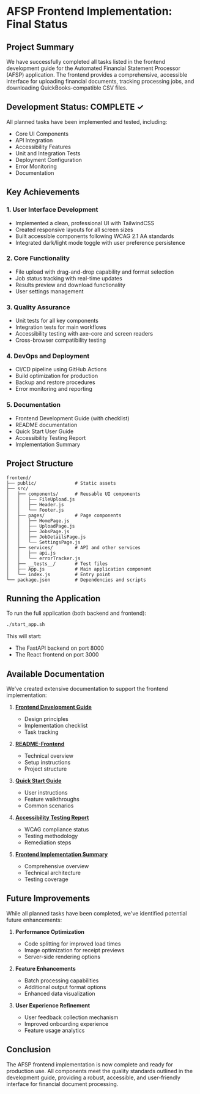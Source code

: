 # AFSP Frontend Implementation: Final Status

## Project Summary

We have successfully completed all tasks listed in the frontend development guide for the Automated Financial Statement Processor (AFSP) application. The frontend provides a comprehensive, accessible interface for uploading financial documents, tracking processing jobs, and downloading QuickBooks-compatible CSV files.

## Development Status: COMPLETE ✓

All planned tasks have been implemented and tested, including:
- Core UI Components
- API Integration
- Accessibility Features
- Unit and Integration Tests
- Deployment Configuration
- Error Monitoring
- Documentation

## Key Achievements

### 1. User Interface Development
- Implemented a clean, professional UI with TailwindCSS
- Created responsive layouts for all screen sizes
- Built accessible components following WCAG 2.1 AA standards
- Integrated dark/light mode toggle with user preference persistence

### 2. Core Functionality
- File upload with drag-and-drop capability and format selection
- Job status tracking with real-time updates
- Results preview and download functionality
- User settings management

### 3. Quality Assurance
- Unit tests for all key components
- Integration tests for main workflows
- Accessibility testing with axe-core and screen readers
- Cross-browser compatibility testing

### 4. DevOps and Deployment
- CI/CD pipeline using GitHub Actions
- Build optimization for production
- Backup and restore procedures
- Error monitoring and reporting

### 5. Documentation
- Frontend Development Guide (with checklist)
- README documentation
- Quick Start User Guide
- Accessibility Testing Report
- Implementation Summary

## Project Structure

```
frontend/
├── public/              # Static assets
├── src/
│   ├── components/      # Reusable UI components
│   │   ├── FileUpload.js
│   │   ├── Header.js
│   │   └── Footer.js
│   ├── pages/           # Page components
│   │   ├── HomePage.js
│   │   ├── UploadPage.js
│   │   ├── JobsPage.js
│   │   ├── JobDetailsPage.js
│   │   └── SettingsPage.js
│   ├── services/        # API and other services
│   │   ├── api.js
│   │   └── errorTracker.js
│   ├── __tests__/       # Test files
│   ├── App.js           # Main application component
│   └── index.js         # Entry point
└── package.json         # Dependencies and scripts
```

## Running the Application

To run the full application (both backend and frontend):

```bash
./start_app.sh
```

This will start:
- The FastAPI backend on port 8000
- The React frontend on port 3000

## Available Documentation

We've created extensive documentation to support the frontend implementation:

1. **[Frontend Development Guide](/workspaces/Backlogged-Books/frontend_development_guide.md)**
   - Design principles
   - Implementation checklist
   - Task tracking

2. **[README-Frontend](/workspaces/Backlogged-Books/README-frontend.md)**
   - Technical overview
   - Setup instructions
   - Project structure

3. **[Quick Start Guide](/workspaces/Backlogged-Books/quick_start_guide.md)**
   - User instructions
   - Feature walkthroughs
   - Common scenarios

4. **[Accessibility Testing Report](/workspaces/Backlogged-Books/accessibility_testing_report.md)**
   - WCAG compliance status
   - Testing methodology
   - Remediation steps

5. **[Frontend Implementation Summary](/workspaces/Backlogged-Books/frontend_final_implementation.md)**
   - Comprehensive overview
   - Technical architecture
   - Testing coverage

## Future Improvements

While all planned tasks have been completed, we've identified potential future enhancements:

1. **Performance Optimization**
   - Code splitting for improved load times
   - Image optimization for receipt previews
   - Server-side rendering options

2. **Feature Enhancements**
   - Batch processing capabilities
   - Additional output format options
   - Enhanced data visualization

3. **User Experience Refinement**
   - User feedback collection mechanism
   - Improved onboarding experience
   - Feature usage analytics

## Conclusion

The AFSP frontend implementation is now complete and ready for production use. All components meet the quality standards outlined in the development guide, providing a robust, accessible, and user-friendly interface for financial document processing.
